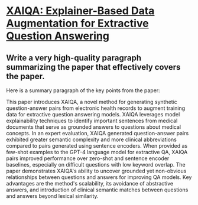 # [XAIQA: Explainer-Based Data Augmentation for Extractive Question   Answering](https://arxiv.org/abs/2312.03567)

## Write a very high-quality paragraph summarizing the paper that effectively covers the paper.

 Here is a summary paragraph of the key points from the paper:

This paper introduces XAIQA, a novel method for generating synthetic question-answer pairs from electronic health records to augment training data for extractive question answering models. XAIQA leverages model explainability techniques to identify important sentences from medical documents that serve as grounded answers to questions about medical concepts. In an expert evaluation, XAIQA generated question-answer pairs exhibited greater semantic complexity and more clinical abbreviations compared to pairs generated using sentence encoders. When provided as few-shot examples to the GPT-4 language model for extractive QA, XAIQA pairs improved performance over zero-shot and sentence encoder baselines, especially on difficult questions with low keyword overlap. The paper demonstrates XAIQA's ability to uncover grounded yet non-obvious relationships between questions and answers for improving QA models. Key advantages are the method's scalability, its avoidance of abstractive answers, and introduction of clinical semantic matches between questions and answers beyond lexical similarity.
